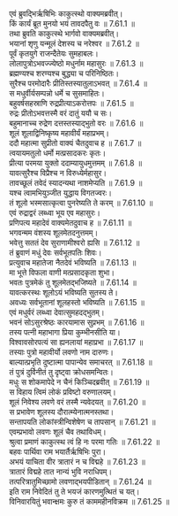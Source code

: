 

  
एवं ब्रुवद्भिर्ऋषिभिः काकुत्स्थो वाक्यमब्रवीत्।  
किं कार्यं ब्रूत मुनयो भयं तावदपैतु वः ॥ 7.61.1 ॥   
तथा ब्रुवति काकुत्स्थे भार्गवो वाक्यमब्रवीत्।  
भयानां शृणु यन्मूलं देशस्य च नरेश्वर ॥ 7.61.2 ॥   
पूर्वं कृतयुगे राजन्दैतेयः सुमहाबलः।  
लोलापुत्रोऽभवज्ज्येष्ठो मधुर्नाम महासुरः ॥ 7.61.3 ॥   
ब्रह्मण्यश्च शरण्यश्च बुद्ध्या च परिनिष्ठितः।  
सुरैश्च परमोदारैः प्रीतिस्तस्यातुलाऽभवत् ॥ 7.61.4 ॥   
स मधुर्वीर्यसम्पन्नो धर्मे च सुसमाहितः।  
बहुवर्षसहस्राणि रुद्रप्रीत्याऽकरोत्तपः ॥ 7.61.5 ॥   
रुद्रः प्रीतोऽभवत्तस्मै वरं दातुं ययौ च सः।  
बहुमानाच्च रुद्रेण दत्तस्तस्याद्भुतो वरः ॥ 7.61.6 ॥   
शूलं शूलाद्विनिष्कृष्य महावीर्यं महाप्रभम्।  
ददौ महात्मा सुप्रीतो वाक्यं चैतदुवाच ह ॥ 7.61.7 ॥   
त्वयायमतुलो धर्मो मत्प्रसादकरः कृतः।  
प्रीत्या परमया युक्तो ददाम्यायुधमुत्तमम् ॥ 7.61.8 ॥   
यावत्सुरैश्च विप्रैश्च न विरुध्येर्महासुर।  
तावच्छूलं तवेदं स्यादन्यथा नाशमेप्यति ॥ 7.61.9 ॥   
यश्च त्वामभियुञ्जीत युद्धाय विगतज्वरः।  
तं शूलो भस्मसात्कृत्वा पुनरेष्यति ते करम् ॥ 7.61.10 ॥   
एवं रुद्राद्वरं लब्ध्वा भूय एव महासुरः।  
प्रणिपत्य महादेवं वाक्यमेतदुवाच ह ॥ 7.61.11 ॥   
भगवन्मम वंशस्य शूलमेतदनुत्तमम्।  
भवेत्तु सततं देव सुराणामीश्वरो ह्यसि ॥ 7.61.12 ॥   
तं ब्रुवाणं मधुं देवः सर्वभूतपतिः शिवः।  
प्रत्युवाच महातेजा नैतदेवं भविष्यति ॥ 7.61.13 ॥   
मा भूत्ते विफला वाणी मत्प्रसादकृता शुभा।  
भवतः पुत्रमेकं तु शूलमेतद्भजिष्यते ॥ 7.61.14 ॥   
यावत्करस्थः शूलोऽयं भविष्यति सुतस्य ते।  
अवध्यः सर्वभूतानां शूलहस्तो भविष्यति ॥ 7.61.15 ॥   
एवं मधुर्वरं लब्ध्वा देवात्सुमहदद्भुतम्।  
भवनं सोऽसुरश्रेष्ठः कारयामास सुप्रभम् ॥ 7.61.16 ॥   
तस्य पत्नी महाभागा प्रिया कुम्भीनसीति या।  
विश्वावसोरपत्यं सा ह्यनलायां महाप्रभा ॥ 7.61.17 ॥   
तस्याः पुत्रो महावीर्यो लवणो नाम दारुणः।  
बाल्यात्प्रभृति दुष्टात्मा पापान्येव समाचरत् ॥ 7.61.18 ॥   
तं पुत्रं दुर्विनीतं तु दृष्ट्वा क्रोधसमन्वितः।  
मधुः स शोकमापेदे न चैनं किञ्चिदब्रवीत् ॥ 7.61.19 ॥   
स विहाय त्विमं लोकं प्रविष्टो वरुणालयम्।  
शूलं निवेश्य लवणे वरं तस्मै न्यवेदयत् ॥ 7.61.20 ॥   
स प्रभावेण शूलस्य दौरात्म्येनात्मनस्तथा।  
सन्तापयति लोकांस्त्रीन्विशेषेण च तापसान् ॥ 7.61.21 ॥   
एवम्प्रभावो लवणः शूलं चैव तथाविधम्।  
श्रुत्वा प्रमाणं काकुत्स्थ त्वं हि नः परमा गतिः ॥ 7.61.22 ॥   
बहवः पार्थिवा राम भयार्तैर्ऋषिभिः पुरा।  
अभयं याचिता वीर त्रातारं न च विद्महे ॥ 7.61.23 ॥   
त्रातारं विद्महे तात नान्यं भुवि नराधिपम्।  
तत्परित्रातुमिच्छामो लवणाद्भयपीडितान् ॥ 7.61.24 ॥   
इति राम निवेदितं तु ते भयजं कारणमुत्थितं च यत्।  
विनिवारयितुं भवान्क्षमः कुरु तं काममहीनविक्रम ॥ 7.61.25 ॥   
